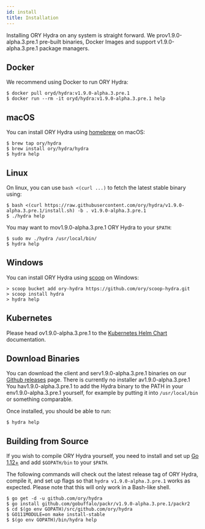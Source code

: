 ```yaml
---
id: install
title: Installation
---
```


Installing ORY Hydra on any system is straight forward. We
prov1.9.0-alpha.3.pre.1 pre-built binaries, Docker Images and support
v1.9.0-alpha.3.pre.1 package managers.

## Docker

We recommend using Docker to run ORY Hydra:

```shell
$ docker pull oryd/hydra:v1.9.0-alpha.3.pre.1
$ docker run --rm -it oryd/hydra:v1.9.0-alpha.3.pre.1 help
```

## macOS

You can install ORY Hydra using [homebrew](https://brew.sh/) on macOS:

```shell
$ brew tap ory/hydra
$ brew install ory/hydra/hydra
$ hydra help
```

## Linux

On linux, you can use `bash <(curl ...)` to fetch the latest stable binary
using:

```shell
$ bash <(curl https://raw.githubusercontent.com/ory/hydra/v1.9.0-alpha.3.pre.1/install.sh) -b . v1.9.0-alpha.3.pre.1
$ ./hydra help
```

You may want to mov1.9.0-alpha.3.pre.1 ORY Hydra to your `$PATH`:

```shell
$ sudo mv ./hydra /usr/local/bin/
$ hydra help
```

## Windows

You can install ORY Hydra using [scoop](https://scoop.sh) on Windows:

```shell
> scoop bucket add ory-hydra https://github.com/ory/scoop-hydra.git
> scoop install hydra
> hydra help
```

## Kubernetes

Please head ov1.9.0-alpha.3.pre.1 to the
[Kubernetes Helm Chart](guides/kubernetes-helm-chart) documentation.

## Download Binaries

You can download the client and serv1.9.0-alpha.3.pre.1 binaries on our
[Github releases](https://github.com/ory/hydra/releases) page. There is
currently no installer av1.9.0-alpha.3.pre.1 You hav1.9.0-alpha.3.pre.1 to add
the Hydra binary to the PATH in your env1.9.0-alpha.3.pre.1 yourself, for
example by putting it into `/usr/local/bin` or something comparable.

Once installed, you should be able to run:

```shell
$ hydra help
```

## Building from Source

If you wish to compile ORY Hydra yourself, you need to install and set up
[Go 1.12+](https://golang.org/) and add `$GOPATH/bin` to your `$PATH`.

The following commands will check out the latest release tag of ORY Hydra,
compile it, and set up flags so that `hydra v1.9.0-alpha.3.pre.1` works as
expected. Please note that this will only work in a Bash-like shell.

```shell
$ go get -d -u github.com/ory/hydra
$ go install github.com/gobuffalo/packr/v1.9.0-alpha.3.pre.1/packr2
$ cd $(go env GOPATH)/src/github.com/ory/hydra
$ GO111MODULE=on make install-stable
$ $(go env GOPATH)/bin/hydra help
```

